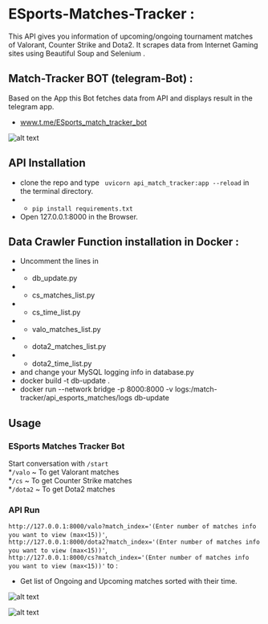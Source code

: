 # ESports-Matches-Tracker :
This API gives you information of upcoming/ongoing tournament matches of Valorant, Counter Strike and Dota2. It scrapes
data from Internet Gaming sites using Beautiful Soup and Selenium .

## Match-Tracker BOT (telegram-Bot) :
Based on the App this Bot fetches data from API and displays result in the telegram app.
*  www.t.me/ESports_match_tracker_bot


![alt text](https://github.com/saifkwik/api_esports_matches/blob/main/api_esports_matches.png)

## API Installation
* clone the repo and type ` uvicorn api_match_tracker:app --reload` in the terminal directory.
* * `pip install requirements.txt`
* Open 127.0.0.1:8000 in the Browser.

## Data Crawler Function installation in Docker :

* Uncomment the lines in 
* * db_update.py 
* *  cs_matches_list.py
* *  cs_time_list.py
* *  valo_matches_list.py
* * dota2_matches_list.py 
* *  dota2_time_list.py
* and change your MySQL logging info in database.py
* docker build -t db-update .
* docker run --network bridge  -p 8000:8000 -v logs:/match-tracker/api_esports_matches/logs db-update 




## Usage
### ESports Matches Tracker Bot <br/>
Start conversation with `/start` <br/>
*`/valo` ~ To get Valorant matches <br/>
*`/cs` ~ To get Counter Strike matches <br/>
*`/dota2` ~ To get Dota2 matches <br/>


### API Run <br/>
`http://127.0.0.1:8000/valo?match_index='(Enter number of matches info you want to view (max<15))'`,<br/>
`http://127.0.0.1:8000/dota2?match_index='(Enter number of matches info you want to view (max<15))'`,<br/>
`http://127.0.0.1:8000/cs?match_index='(Enter number of matches info you want to view (max<15))'` to :
* Get list of Ongoing and Upcoming matches sorted with their time.


![alt text](https://github.com/saifkwik/api_esports_matches/blob/main/screenshots/Screenshot-1.png)

![alt text](https://github.com/saifkwik/api_esports_matches/blob/main/screenshots/Screenshot-2.png)
